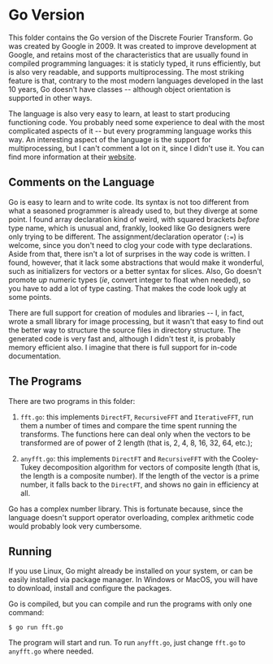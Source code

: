 # Go Version

This folder contains the Go version of the Discrete Fourier Transform. Go was created by Google in 2009. It was created to improve development at Google, and retains most of the characteristics that are usually found in compiled programming languages: it is staticly typed, it runs efficiently, but is also very readable, and supports multiprocessing. The most striking feature is that, contrary to the most modern languages developed in the last 10 years, Go doesn't have classes -- although object orientation is supported in other ways.

The language is also very easy to learn, at least to start producing functioning code. You probably need some experience to deal with the most complicated aspects of it -- but every programming language works this way. An interesting aspect of the language is the support for multiprocessing, but I can't comment a lot on it, since I didn't use it. You can find more information at their [website](https://golang.org/).


## Comments on the Language

Go is easy to learn and to write code. Its syntax is not too different from what a seasoned programmer is already used to, but they diverge at some point. I found array declaration kind of weird, with squared brackets *before* type name, which is unusual and, frankly, looked like Go designers were only trying to be different. The assignment/declaration operator (`:=`) is welcome, since you don't need to clog your code with type declarations. Aside from that, there isn't a lot of surprises in the way code is written. I found, however, that it lack some abstractions that would make it wonderful, such as initializers for vectors or a better syntax for slices. Also, Go doesn't promote *up* numeric types (*ie*, convert integer to float when needed), so you have to add a lot of type casting. That makes the code look ugly at some points.

There are full support for creation of modules and libraries -- I, in fact, wrote a small library for image processing, but it wasn't that easy to find out the better way to structure the source files in directory structure. The generated code is very fast and, although I didn't test it, is probably memory efficient also. I imagine that there is full support for in-code documentation.


## The Programs

There are two programs in this folder:

1. `fft.go`: this implements `DirectFT`, `RecursiveFFT` and `IterativeFFT`, run them a number of times and compare the time spent running the transforms. The functions here can deal only when the vectors to be transformed are of power of 2 length (that is, 2, 4, 8, 16, 32, 64, etc.);

2. `anyfft.go`: this implements `DirectFT` and `RecursiveFFT` with the Cooley-Tukey decomposition algorithm for vectors of composite length (that is, the length is a composite number). If the length of the vector is a prime number, it falls back to the `DirectFT`, and shows no gain in efficiency at all.

Go has a complex number library. This is fortunate because, since the language doesn't support operator overloading, complex arithmetic code would probably look very cumbersome.


## Running

If you use Linux, Go might already be installed on your system, or can be easily installed via package manager. In Windows or MacOS, you will have to download, install and configure the packages.

Go is compiled, but you can compile and run the programs with only one command:

```
$ go run fft.go
```

The program will start and run. To run `anyfft.go`, just change `fft.go` to `anyfft.go` where needed.
